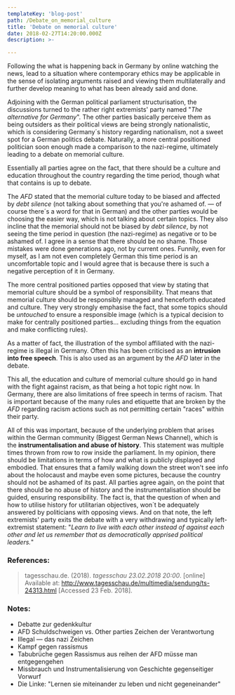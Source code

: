 ```yaml
---
templateKey: 'blog-post'
path: /Debate_on_memorial_culture
title: 'Debate on memorial culture'
date: 2018-02-27T14:20:00.000Z
description: >-

---
```


Following the what is happening back in Germany by online watching the news, lead to a situation where contemporary ethics may be applicable in the sense of isolating arguments raised and viewing them multilaterally and further develop meaning to what has been already said and done.

Adjoining with the German political parliament structurisation, the discussions turned to the rather right extremists' party named "*The alternative for Germany*". The other parties basically perceive them as being outsiders as their political views are being strongly nationalistic, which is considering Germany´s history regarding nationalism, not a sweet spot for a German politics debate. Naturally, a more central positioned politician soon enough made a comparison to the nazi-regime, ultimately leading to a debate on memorial culture.

Essentially all parties agree on the fact, that there should be a culture and education throughout the country regarding the time period, though what that contains is up to debate.

The *AFD* stated that the memorial culture today to be biased and affected by *debt silence* (not talking about something that you're ashamed of. — of course there´s a word for that in German) and the other parties would be choosing the easier way, which is not talking about certain topics. They also incline that the memorial should not be biased by *debt silence*, by not seeing the time period in question (the nazi-regime) as negative or to be ashamed of. I agree in a sense that there should be no shame. Those mistakes were done generations ago, not by current ones. Funnily, even for myself, as I am not even completely German this time period is an uncomfortable topic and I would agree that is because there is such a negative perception of it in Germany.

The more central positioned parties opposed that view by stating that memorial culture should be a symbol of responsibility. That means that memorial culture should be responsibly managed and henceforth educated and culture. They very strongly emphasise the fact, that some topics should be *untouched* to ensure a responsible image (which is a typical decision to make for centrally positioned parties… excluding things from the equation and make conflicting rules).

As a matter of fact, the illustration of the symbol affiliated with the nazi-regime is illegal in Germany. Often this has been criticised as an **intrusion into free speech**. This is also used as an argument by the *AFD* later in the debate.

This all, the education and culture of memorial culture should go in hand with the fight against racism, as that being a hot topic right now. In Germany, there are also limitations of free speech in terms of racism. That is important because of the many rules and etiquette that are broken by the *AFD* regarding racism actions such as not permitting certain "races" within their party.

All of this was important, because of the underlying problem that arises within the German community (Biggest German News Channel), which is the **instrumentalisation and abuse of history**. This statement was multiple times thrown from row to row inside the parliament. In my opinion, there should be limitations in terms of how and what is publicly displayed and embodied. That ensures that a family walking down the street won't see info about the holocaust and maybe even some pictures, because the country should not be ashamed of its past. All parties agree again, on the point that there should be no abuse of history and the instrumentalisation should be guided, ensuring responsibility. The fact is, that the question of when and how to utilise history for utilitarian objectives, won´t be adequately answered by politicians with opposing views. And on that note, the left extremists' party exits the debate with a very withdrawing and typically left-extremist statement: "*Learn to live with each other instead of against each other and let us remember that as democratically apprised political leaders.*"



### References:

> tagesschau.de. (2018). *tagesschau 23.02.2018 20:00*. [online] Available at: http://www.tagesschau.de/multimedia/sendung/ts-24313.html [Accessed 23 Feb. 2018].



### Notes:

- Debatte zur gedenkkultur
- AFD Schuldschweigen vs. Other parties Zeichen der Verantwortung 
- Illegal — das nazi Zeichen
- Kampf gegen rassismus
- Tabubrüche gegen Rassismus aus reihen der AFD müsse man entgegengehen
- Missbrauch und Instrumentalisierung von Geschichte gegenseitiger Vorwurf
- Die Linke: "Lernen sie miteinander zu leben und nicht gegeneinander"